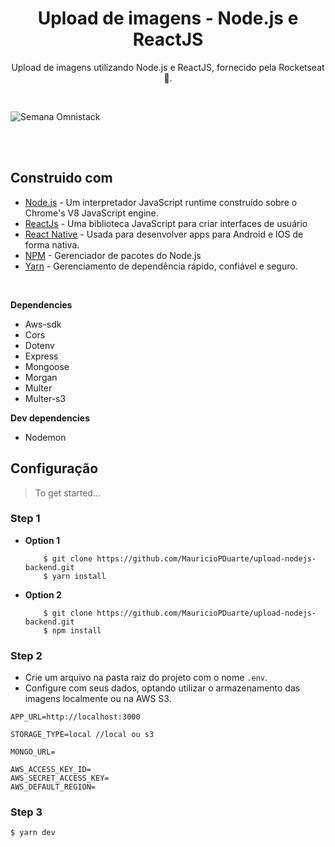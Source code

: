 <h1 align="center">Upload de imagens - Node.js e ReactJS</h1>
<p align="center">
  Upload de imagens utilizando Node.js e ReactJS, fornecido pela Rocketseat 🚀.
</p>
<br>

![Semana Omnistack](https://github.com/MauricioPDuarte/upload-nodejs-backend/blob/master/Gif.gif)

<br>
<br>

## Construido com 

* [Node.js](https://nodejs.org/en/) - Um interpretador JavaScript runtime construído sobre o Chrome's V8 JavaScript engine.
* [ReactJs](https://pt-br.reactjs.org/) - Uma biblioteca JavaScript para criar interfaces de usuário
* [React Native](https://facebook.github.io/react-native/) - Usada para desenvolver apps para Android e IOS de forma nativa.
* [NPM](https://facebook.github.io/react-native/) - Gerenciador de pacotes do Node.js
* [Yarn](https://facebook.github.io/react-native/) - Gerenciamento de dependência rápido, confiável e seguro.

<br>

**Dependencies**

- Aws-sdk
- Cors
- Dotenv
- Express
- Mongoose
- Morgan
- Multer
- Multer-s3

**Dev dependencies**

- Nodemon

## Configuração

> To get started...

### Step 1

- **Option 1**
    ```shell
        $ git clone https://github.com/MauricioPDuarte/upload-nodejs-backend.git
        $ yarn install
     ```

- **Option 2**
    ```shell
        $ git clone https://github.com/MauricioPDuarte/upload-nodejs-backend.git
        $ npm install
     ```

### Step 2

- Crie um arquivo na pasta raiz do projeto com o nome `.env`.
- Configure com seus dados, optando utilizar o armazenamento das imagens localmente ou na AWS S3.
```shell
APP_URL=http://localhost:3000

STORAGE_TYPE=local //local ou s3

MONGO_URL=

AWS_ACCESS_KEY_ID=
AWS_SECRET_ACCESS_KEY=
AWS_DEFAULT_REGION=
```
### Step 3
```shell
$ yarn dev
```

